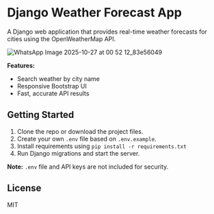 # Django Weather Forecast App

A Django web application that provides real-time weather forecasts for cities using the OpenWeatherMap API.

![WhatsApp Image 2025-10-27 at 00 52 12_83e56049](https://github.com/user-attachments/assets/a97cf06f-ab19-4d50-9c36-b8c5afff96e2)


**Features:**
- Search weather by city name
- Responsive Bootstrap UI
- Fast, accurate API results

## Getting Started

1. Clone the repo or download the project files.
2. Create your own `.env` file based on `.env.example`.
3. Install requirements using `pip install -r requirements.txt`
4. Run Django migrations and start the server.

**Note:** `.env` file and API keys are not included for security.

## License

MIT
